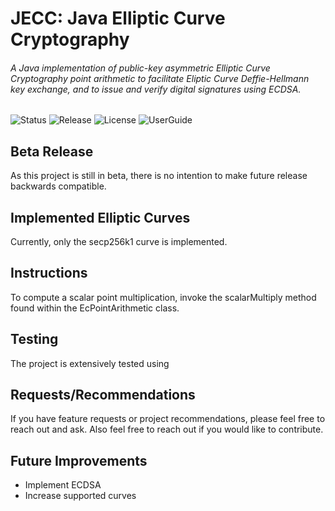 # JECC: Java Elliptic Curve Cryptography

###### A Java implementation of public-key asymmetric Elliptic Curve Cryptography point arithmetic to facilitate Eliptic Curve Deffie-Hellmann key exchange, and to issue and verify digital signatures using ECDSA.

![Status](https://img.shields.io/github/last-commit/mohamedelghamrawy/jecc)
![Release](https://img.shields.io/badge/Release-Beta-orange)
![License](https://img.shields.io/badge/License-GPLv3-brightgreen.svg)
![UserGuide](https://img.shields.io/badge/User_Guide-Wiki-orange.svg)

## Beta Release
As this project is still in beta, there is no intention to make future release backwards compatible.

## Implemented Elliptic Curves
Currently, only the secp256k1 curve is implemented.

## Instructions
To compute a scalar point multiplication, invoke the scalarMultiply method found within the EcPointArithmetic class.

## Testing
The project is extensively tested using 

## Requests/Recommendations
If you have feature requests or project recommendations, please feel free to reach out and ask.
Also feel free to reach out if you would like to contribute.

## Future Improvements
- Implement ECDSA
- Increase supported curves